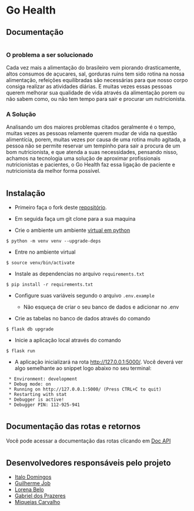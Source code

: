 # Go Health

## Documentação

#

### O problema a ser solucionado

Cada vez mais a alimentação do brasileiro vem piorando drasticamente, altos consumos de açucares, sal, gorduras ruins tem sido rotina na nossa alimentação, refeições equilibradas são necessárias para que nosso corpo consiga realizar as atividades diárias. E muitas vezes essas pessoas querem melhorar sua qualidade de vida através da alimentação porem ou não sabem como, ou não tem tempo para sair e procurar um nutricionista.

### A Solução

Analisando um dos maiores problemas citados geralmente é o tempo, muitas vezes as pessoas relamente querem mudar de vida na questão alimentícia, porem, muitas vezes por causa de uma rotina muito agitada, a pessoa não se permite reservar um tempinho para sair a procura de um bom nutricionista, e que atenda a suas necessidades, pensando nisso, achamos na tecnologia uma solução de aproximar profissionais nutricionistas e pacientes, o Go Health faz essa ligação de paciente e nutricionista da melhor forma possível.

#

## Instalação

- Primeiro faça o fork deste [repositório](https://gitlab.com/issdomingoss/capstone3-go-health).

- Em seguida faça um git clone para a sua maquina

- Crie o ambiente um ambiente [virtual em python](https://docs.python.org/pt-br/3/tutorial/venv.html)

```
$ python -m venv venv --upgrade-deps
```

- Entre no ambiente virtual

```
$ source venv/bin/activate
```

- Instale as dependencias no arquivo `requirements.txt`

```
$ pip install -r requirements.txt
```

- Configure suas variáveis segundo o arquivo `.env.example`

  - Não esqueça de criar o seu banco de dados e adicionar no .env

- Crie as tabelas no banco de dados através do comando

```
$ flask db upgrade
```

- Inicie a aplicação local através do comando

```
$ flask run
```

- A aplicação inicializará na rota http://127.0.0.1:5000/. Você deverá ver algo semelhante ao snippet logo abaixo no seu terminal:

```
 * Environment: development
 * Debug mode: on
 * Running on http://127.0.0.1:5000/ (Press CTRL+C to quit)
 * Restarting with stat
 * Debugger is active!
 * Debugger PIN: 112-925-941
```

#

## Documentação das rotas e retornos

Você pode acessar a documentação das rotas clicando em [Doc API](https://documenter.getpostman.com/view/18771913/UVR8poBq)

#

## Desenvolvedores responsáveis pelo projeto

- [Italo Domingos](https://www.linkedin.com/in/issdomingos/)
- [Guilherme Job](https://www.linkedin.com/in/guilherme-armesto-job/)
- [Lorena Belo](https://www.linkedin.com/in/lorena-belo-873828a7/)
- [Gabriel dos Prazeres](https://www.linkedin.com/in/gabrieldosprazeres/)
- [Miqueias Carvalho](https://www.linkedin.com/in/miqueias-carvalho-dos-santos/)
